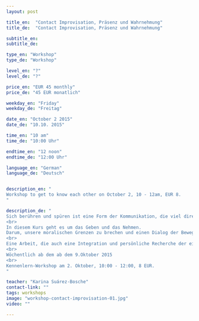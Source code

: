 ```yaml
---
layout: post

title_en:  "Contact Improvisation, Präsenz und Wahrnehmung"
title_de:  "Contact Improvisation, Präsenz und Wahrnehmung"

subtitle_en:
subtitle_de:

type_en: "Workshop"
type_de: "Workshop"

level_en: "?"
level_de: "?"

price_en: "EUR 45 monthly"
price_de: "45 EUR monatlich"

weekday_en: "Friday"
weekday_de: "Freitag"

date_en: "October 2 2015"
date_de: "10.10. 2015"

time_en: "10 am"
time_de: "10:00 Uhr"

endtime_en: "12 noon"
endtime_de: "12:00 Uhr"

language_en: "German"
language_de: "Deutsch"


description_en: "
Workshop to get to know each other on October 2, 10 - 12am, EUR 8.
"

description_de: "
Sich berühren und spüren ist eine Form der Kommunikation, die viel direkter und unmissverständlicher ist, als man denkt. Contact Improvisation ist ein spontaner Dialog zwischen sensiblem Kontakt und hohem Energieaustausch. Ein Tanz, der auf der Grundlage und in der Verteilung des Gewichts zwischen zwei oder mehreren Personen basiert.
<br>
In diesem Kurs geht es um das Geben und das Nehmen.
Darum, unsere moralischen Grenzen zu brechen und einen Dialog der Bewegung zu schaffen.
<br>
Eine Arbeit, die auch eine Integration und persönliche Recherche der eigenen Bewegungssprache auslöst.
<br>
Wöchentlich ab dem ab dem 9.Oktober 2015
<br>
Kennenlern-Workshop am 2. Oktober, 10:00 - 12:00, 8 EUR.
"

teacher: "Karina Suárez-Bosche"
contact-link: ""
tags: workshops
image: "workshop-contact-improvisation-01.jpg"
video: ""

---
```


